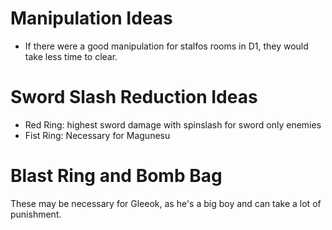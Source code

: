 # Manipulation Ideas
- If there were a good manipulation for stalfos rooms in D1, they would take less time to clear.

# Sword Slash Reduction Ideas
- Red Ring: highest sword damage with spinslash for sword only enemies
- Fist Ring: Necessary for Magunesu

# Blast Ring and Bomb Bag
These may be necessary for Gleeok, as he's a big boy and can take a lot of punishment.
